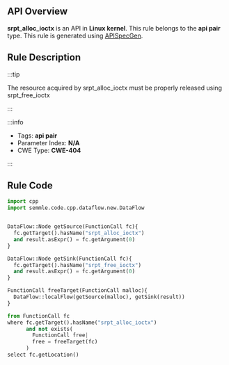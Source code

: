 ---
---


## API Overview
**srpt_alloc_ioctx** is an API in **Linux kernel**. This rule belongs to the **api pair** type. This rule is generated using [APISpecGen](../../tools/APISpecGen).
## Rule Description

:::tip

The resource acquired by srpt_alloc_ioctx must be properly released using srpt_free_ioctx

:::

:::info

- Tags: **api pair**
- Parameter Index: **N/A**
- CWE Type: **CWE-404**

:::

## Rule Code
```python
import cpp
import semmle.code.cpp.dataflow.new.DataFlow


DataFlow::Node getSource(FunctionCall fc){
  fc.getTarget().hasName("srpt_alloc_ioctx")
  and result.asExpr() = fc.getArgument(0)
}

DataFlow::Node getSink(FunctionCall fc){
  fc.getTarget().hasName("srpt_free_ioctx")
  and result.asExpr() = fc.getArgument(0)
}

FunctionCall freeTarget(FunctionCall malloc){
  DataFlow::localFlow(getSource(malloc), getSink(result))
}

from FunctionCall fc
where fc.getTarget().hasName("srpt_alloc_ioctx")
      and not exists(
        FunctionCall free| 
        free = freeTarget(fc)
      )
select fc.getLocation()

    
```